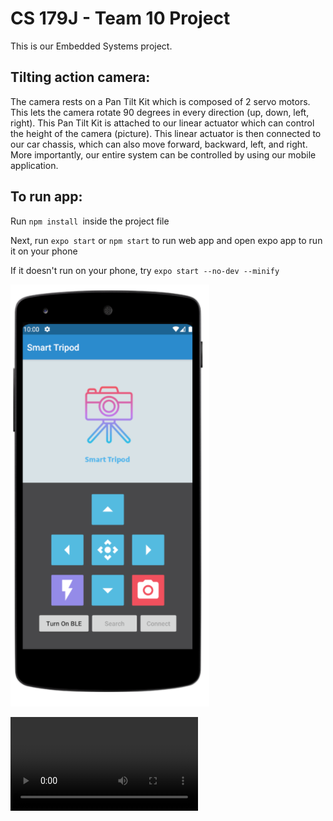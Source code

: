 # CS 179J - Team 10 Project

This is our Embedded Systems project.

## Tilting action camera:

The camera rests on a Pan Tilt Kit which is composed of 2 servo motors.  This lets the camera rotate 90 degrees in every direction (up, down, left, right). This Pan Tilt Kit is attached to our linear actuator which can control the height of the camera (picture). This linear actuator is then connected to our car chassis, which can also move forward, backward, left, and right. More importantly, our entire system can be controlled by using our mobile application.

## To run app:
Run ```npm install ```inside the project file 

Next, run ```expo start``` or ```npm start``` to run web app and open expo app to run it on your phone


If it doesn't run on your phone, try  ```expo start --no-dev --minify```



![alt text](https://github.com/Salas123/CS179J-Team10/blob/Salas123-patch-1/Screen%20Shot%202020-10-02%20at%201.03.52%20PM.png)







![alt text](https://user-images.githubusercontent.com/20329150/110224816-e576ea00-7e93-11eb-8f2d-37ec3659f486.mp4)


